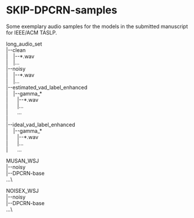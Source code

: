 # SKIP-DPCRN-samples
Some exemplary audio samples for the models in the submitted manuscript for IEEE/ACM TASLP.

long_audio_set\
|--clean\
|  &ensp; |--\*.wav\
|  &ensp; |...\
|--noisy\
|  &ensp; |--\*.wav\
|  &ensp; |...\
|--estimated_vad_label_enhanced\
|  &ensp; |--gamma_\*\
|  &ensp; &ensp; |--\*.wav\
|  &ensp; &ensp; |...\
|  &ensp; &ensp;  ...\
|\
|--ideal_vad_label_enhanced\
|  &ensp; |--gamma_\*\
|  &ensp; &ensp; |--\*.wav\
|  &ensp; &ensp; |...\
|  &ensp; &ensp;  ...

MUSAN_WSJ\
|--noisy\
|--DPCRN-base\
...\

NOISEX_WSJ\
|--noisy\
|--DPCRN-base\
...\
